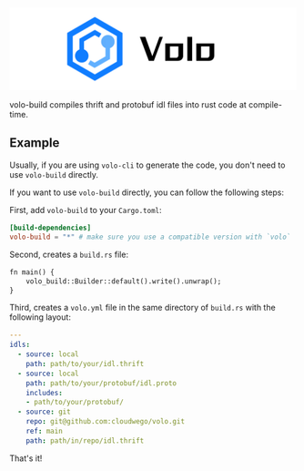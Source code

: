 <picture>
  <source media="(prefers-color-scheme: light)" srcset="https://github.com/cloudwego/volo/raw/main/.github/assets/volo-light.png?sanitize=true" />
  <source media="(prefers-color-scheme: dark)" srcset="https://github.com/cloudwego/volo/raw/main/.github/assets/volo-dark.png?sanitize=true" />
  <img alt="Volo" src="https://github.com/cloudwego/volo/raw/main/.github/assets/volo-light.png?sanitize=true" />
</picture>

volo-build compiles thrift and protobuf idl files into rust code at compile-time.

## Example

Usually, if you are using `volo-cli` to generate the code, you don't need to use `volo-build` directly.

If you want to use `volo-build` directly, you can follow the following steps:

First, add `volo-build` to your `Cargo.toml`:

```toml
[build-dependencies]
volo-build = "*" # make sure you use a compatible version with `volo`
```

Second, creates a `build.rs` file:

```rust,ignore
fn main() {
    volo_build::Builder::default().write().unwrap();
}
```

Third, creates a `volo.yml` file in the same directory of `build.rs` with the following layout:

```yaml
---
idls:
  - source: local
    path: path/to/your/idl.thrift
  - source: local
    path: path/to/your/protobuf/idl.proto
    includes:
    - path/to/your/protobuf/
  - source: git
    repo: git@github.com:cloudwego/volo.git
    ref: main
    path: path/in/repo/idl.thrift
```

That's it!
